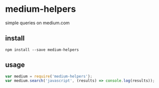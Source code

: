 # medium-helpers
simple queries on medium.com

## install
`npm install --save medium-helpers`

## usage
```javascript
var medium = require('medium-helpers');
var medium.search('javascript', (results) => console.log(results));
```

